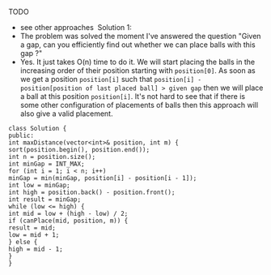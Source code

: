 TODO
​
- see other approaches
​
Solution 1:
​
- The problem was solved the moment I've answered the question "Given a gap, can you efficiently find out whether we can place balls with this gap ?"
- Yes. It just takes O(n) time to do it. We will start placing the balls in the increasing order of their position starting with `position[0]`. As soon as we get a position `position[i]` such that `position[i] - position[position of last placed ball] > given gap` then we will place a ball at this position `position[i]`. It's not hard to see that if there is some other configuration of placements of balls then this approach will also give a valid placement.
​
```
class Solution {
public:
int maxDistance(vector<int>& position, int m) {
sort(position.begin(), position.end());
int n = position.size();
int minGap = INT_MAX;
for (int i = 1; i < n; i++)
minGap = min(minGap, position[i] - position[i - 1]);
int low = minGap;
int high = position.back() - position.front();
int result = minGap;
while (low <= high) {
int mid = low + (high - low) / 2;
if (canPlace(mid, position, m)) {
result = mid;
low = mid + 1;
} else {
high = mid - 1;
}
}